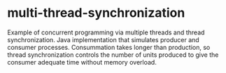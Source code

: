 # multi-thread-synchronization
Example of concurrent programming via multiple threads and thread synchronization. Java implementation that simulates producer and consumer processes. Consummation takes longer than production, so thread synchronization controls the number of units produced to give the consumer adequate time without memory overload.  
